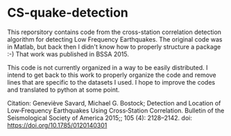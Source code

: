 # CS-quake-detection

This reporsitory contains code from the cross-station correlation detection algorithm for detecting Low Frequency Earthquakes. The original code was in Matlab, but back then I didn't know how to properly structure a package :-) That work was published in BSSA 2015.

This code is not currently organized in a way to be easily distributed. I intend to get back to this work to properly organize the code and remove lines that are specific to the datasets I used. I hope to improve the codes and translated to python at some point.

Citation:
Geneviève Savard, Michael G. Bostock; Detection and Location of Low‐Frequency Earthquakes Using Cross‐Station Correlation. Bulletin of the Seismological Society of America 2015;; 105 (4): 2128–2142. doi: https://doi.org/10.1785/0120140301
